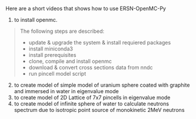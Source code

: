 Here are a short videos that shows how to use ERSN-OpenMC-Py 
1. to install openmc.
>The following steps are described:
>    - update & upgrade the system & install requiered packages
>    - install miniconda3
>    - install prerequisites
>    - clone, compile and install openmc
>    - download & convert cross sections data from nndc
>    - run pincell model script
2. to create model of simple model of uranium sphere coated with graphite and immersed in water in eigenvalue mode
3. to create model of 2D Lattice of 7x7 pincells in eigenvalue mode
4. to create model of infinite sphere of water to calculate neutrons spectrum due to isotropic point source of monokinetic 2MeV neutrons
